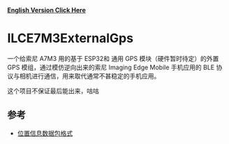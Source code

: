 [**English Version Click Here**](README_EN.md)

# ILCE7M3ExternalGps

一个给索尼 A7M3 用的基于 ESP32和 通用 GPS 模块（硬件暂时待定）的外置 GPS 模组，通过模仿逆向出来的索尼 Imaging Edge Mobile 手机应用的 BLE 协议与相机进行通信，用来取代通常不甚稳定的手机应用。

这个项目不保证最后能出来，咕咕

## 参考

* [位置信息数据包格式](PROTOCOL.md)
